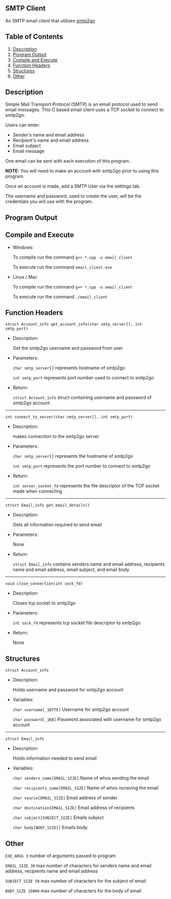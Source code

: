 ## SMTP Client

An SMTP email client that utilizes [smtp2go](https://www.smtp2go.com/)


## Table of Contents

1. [Description](#description)
2. [Program Output](#program_output)
3. [Compile and Execute](#compile_and_execute)
4. [Function Headers](#function_headers)
5. [Structures](#structures)
6. [Other](#other)

## Description <a name="description"></a>

Simple Mail Transport Protocol (SMTP) is an email protocol used to send email messages.
This C based email client uses a TCP socket to connect to smtp2go.

Users can enter:
- Sender's name and email address
- Recipient's name and email address
- Email subject
- Email message

One email can be sent with each execution of this program.

**NOTE:**
You will need to make an account with smtp2go prior to using this program.

Once an account is made, add a SMTP User via the settings tab.

The username and password, used to create the user, will be the credentials you will use with the program.

## Program Output <a name="program_output"></a>

## Compile and Execute <a name="compile_and_execute"></a>

- Windows: 

    To compile run the command `g++ *.cpp -o email_client`

    To execute run the command `email_client.exe`

- Linux / Mac

    To compile run the command `g++ *.cpp -o email_client`

    To execute run the command `./email_client`


## Function Headers <a name="function_headers"></a>

`struct Account_info get_account_info(char smtp_server[], int smtp_port)`

- Description:

    Get the smtp2go username and password from user

- Parameters:

    `char smtp_server[]` represents hostname of smtp2go

    `int smtp_port` represents port number used to connect to smtp2go

- Return:

    `struct Account_info` struct containing username and password of smtp2go account

---

`int connect_to_server(char smtp_server[], int smtp_port)`

- Description:

    makes connection to the smtp2go server

- Parameters:

    `char smtp_server[]` represents the hostname of smtp2go

    `int smtp_port` represents the port number to connect to smtp2go

- Return:

    `int server_socket_fd` represents the file descriptor of the TCP socket made when connecting

---

`struct Email_info get_email_details()`

- Description:

    Gets all information required to send email

- Parameters:

    None

- Return:

    `struct Email_info` contains senders name and email address, recipients name and email address, email subject, and email body

---

`void close_connection(int sock_fd)`

- Description:

    Closes tcp socket to smtp2go

- Parameters:

    `int sock_fd` represents tcp socket file descriptor to smtp2go

- Return:

    None


## Structures <a name="structures"></a>

`struct Account_info`

- Description:

    Holds username and password for smtp2go account

- Variables:

    `char username[_1BYTE]` Username for smtp2go account

    `char password[_1KB]` Password associated with username for smtp2go account

---

`struct Email_info`

- Description:

    Holds information needed to send email

- Variables:

    `char senders_name[EMAIL_SIZE]` Name of whos sending the email

    `char recipients_name[EMAIL_SIZE]` Name of whos recieving the email

    `char source[EMAIL_SIZE]` Email address of sender

    `char destination[EMAIL_SIZE]` Email address of recipients

    `char subject[SUBJECT_SIZE]` Emails subject

    `char body[BODY_SIZE]]` Emails body

## Other <a name="other"></a>

`EXE_ARGS 3` number of arguments passed to program 

`EMAIL_SIZE 30` max number of characters for senders name and email address, recipients name and email address

`SUBJECT_SIZE 50` max number of characters for the subject of email

`BODY_SIZE 10000` max number of characters for the body of email